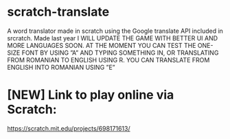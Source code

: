 # scratch-translate
A word translator made in scratch using the Google translate API included in srcratch. Made last year
I WILL UPDATE THE GAME WITH BETTER UI AND MORE LANGUAGES SOON.
AT THE MOMENT YOU CAN TEST THE ONE-SIZE FONT BY USING ”A” AND TYPING SOMETHING IN, OR TRANSLATING FROM ROMANIAN TO ENGLISH USING R. 
YOU CAN TRANSLATE FROM ENGLISH INTO ROMANIAN USING ”E”

# [NEW] Link to play online via Scratch:
https://scratch.mit.edu/projects/698171613/
